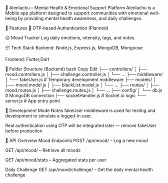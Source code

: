 🌿 Alenlachu – Mental Health & Emotional Support Platform
Alenlachu is a Mobile app platform designed to support communities with emotional well-being by providing mental health awareness, and daily challenges. 

🚀 Features
🔐 OTP-based Authentication (Planned)

😌 Mood Tracker
Log daily emotions, intensity, tags, and notes.

📦 Tech Stack
Backend: Node.js, Express.js, MongoDB, Mongoose

Frontend: Flutter,Dart


📁 Folder Structure (Backend)
bash
Copy
Edit
├── controllers/
│   ├── mood.controllers.js
│   ├── challenge.controller.js
│   └── ...
├── middleware/
│   └── fakeUser.js        # Temporary development middleware
├── models/
│   ├── mood.model.js
│   ├── blackList.model.js
│   └── ...
├── routes/
│   ├── mood.routes.js
│   ├── challenge.routes.js
│   └── ...
├── config/
│   └── db.js              # MongoDB connection
├── socketHandler.js       # Socket.io logic
└── server.js              # App entry point

🧪 Development Mode Notes
fakeUser middleware is used for testing and development to simulate a logged-in user.

Real authentication using OTP will be integrated later — remove fakeUser before production.

📜 API Overview
Mood Endpoints
POST /api/mood/ – Log a new mood

GET /api/mood/ – Retrieve all moods

GET /api/mood/stats – Aggregated stats per user

Daily Challenge
GET /api/mood/challenge/ – Get the daily mental health challenge



